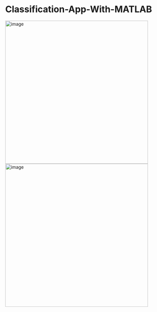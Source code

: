 # Classification-App-With-MATLAB
<img width="452" alt="image" src="https://github.com/emirhanzeyrekk/Classification-App-With-MATLAB/assets/121854589/77df588b-d8aa-4a82-b0dc-4e3046e331e0">
<img width="452" alt="image" src="https://github.com/emirhanzeyrekk/Classification-App-With-MATLAB/assets/121854589/77ca9ac8-dade-4bc0-81e0-87dcf556ad4a">
